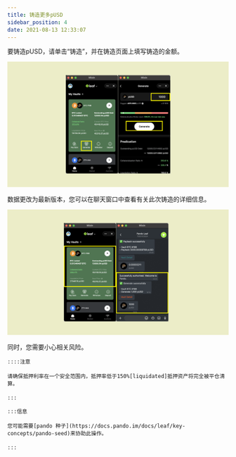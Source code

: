 ```yaml
---
title: 铸造更多pUSD
sidebar_position: 4
date: 2021-08-13 12:33:07
---
```


要铸造pUSD，请单击“铸造”，并在铸造页面上填写铸造的金额。

![](../assets/leaf-generate-p1.png)

数据更改为最新版本，您可以在聊天窗口中查看有关此次铸造的详细信息。

![](../assets/leaf-generate-p2.png)


同时，您需要小心相关风险。

````mdx-code-block
::::注意

请确保抵押利率在一个安全范围内，抵押率低于150%[liquidated]抵押资产将完全被平仓清算。

:::
````

````mdx-code-block
:::信息

您可能需要[pando 种子](https://docs.pando.im/docs/leaf/key-concepts/pando-seed)来协助此操作。

:::
````

